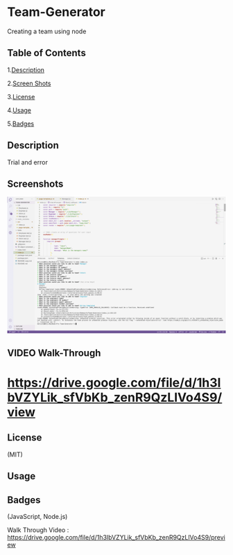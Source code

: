 # Team-Generator
Creating a team using node


## Table of Contents

1.[Description](#Description)

2.[Screen Shots](#Screenshots)

3.[License](#License)

4.[Usage](#Usage)

5.[Badges](#Badges)

## Description
Trial and error

## Screenshots
![team-generator](ss040.png)

## VIDEO Walk-Through
https://drive.google.com/file/d/1h3IbVZYLik_sfVbKb_zenR9QzLlVo4S9/view
=======

## License
(MIT)

## Usage

## Badges
(JavaScript, Node.js)

Walk Through Video : https://drive.google.com/file/d/1h3IbVZYLik_sfVbKb_zenR9QzLlVo4S9/preview
